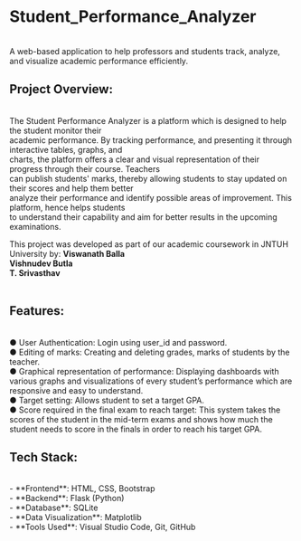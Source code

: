 # Student_Performance_Analyzer
<br>
A web-based application to help professors and students track, analyze, and visualize academic performance efficiently.
<br>

## Project Overview:
<br>
The Student Performance Analyzer is a platform which is designed to help the student monitor their
<br>
academic performance. By tracking performance, and presenting it through interactive tables, graphs, and
<br>
charts, the platform offers a clear and visual representation of their progress through their course. Teachers
<br>
can publish students' marks, thereby allowing students to stay updated on their scores and help them better
<br>
analyze their performance and identify possible areas of improvement. This platform, hence helps students
<br>
to understand their capability and aim for better results in the upcoming examinations.

This project was developed as part of our academic coursework in JNTUH University by:
**Viswanath Balla**
<br>
**Vishnudev Butla**
<br>
**T. Srivasthav**
<br>
<br>
## Features:
<br>
● User Authentication: Login using user_id and password.
<br>
● Editing of marks: Creating and deleting grades, marks of students by the teacher.
<br>
● Graphical representation of performance: Displaying dashboards with various graphs and visualizations of every student’s performance which are responsive and easy to understand.
<br>
● Target setting: Allows student to set a target GPA.
<br>
● Score required in the final exam to reach target: This system takes the scores of the student in the mid-term exams and shows how much the student needs to score in the finals in order to reach his target GPA.

## Tech Stack:
<br>
- **Frontend**: HTML, CSS, Bootstrap
<br>
- **Backend**: Flask (Python)
<br>
- **Database**: SQLite
<br>
- **Data Visualization**: Matplotlib
<br>
- **Tools Used**: Visual Studio Code, Git, GitHub
